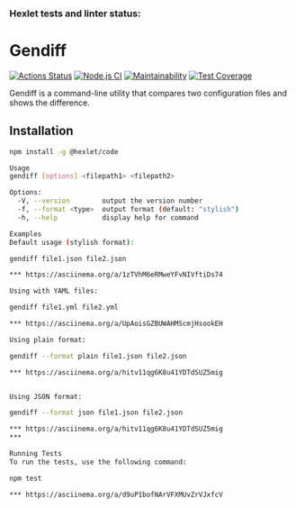 ### Hexlet tests and linter status:
# Gendiff

[![Actions Status](https://github.com/Dfen90/frontend-project-46/actions/workflows/hexlet-check.yml/badge.svg)](https://github.com/Dfen90/frontend-project-46/actions)
[![Node.js CI](https://github.com/Dfen90/frontend-project-46/actions/workflows/node.js.yml/badge.svg)](https://github.com/Dfen90/frontend-project-46/actions/workflows/node.js.yml)
[![Maintainability](https://api.codeclimate.com/v1/badges/e70f7773f07ad9ecfbbf/maintainability)](https://codeclimate.com/github/Dfen90/frontend-project-46/maintainability)
[![Test Coverage](https://api.codeclimate.com/v1/badges/e70f7773f07ad9ecfbbf/test_coverage)](https://codeclimate.com/github/Dfen90/frontend-project-46/test_coverage)

Gendiff is a command-line utility that compares two configuration files and shows the difference.

## Installation

```bash
npm install -g @hexlet/code

Usage
gendiff [options] <filepath1> <filepath2>

Options:
  -V, --version        output the version number
  -f, --format <type>  output format (default: "stylish")
  -h, --help           display help for command

Examples
Default usage (stylish format):

gendiff file1.json file2.json

*** https://asciinema.org/a/1zTVhM6eRMweYFvNIVftiDs74

Using with YAML files:

gendiff file1.yml file2.yml

*** https://asciinema.org/a/UpAoisGZBUWAHMScmjHsookEH

Using plain format:

gendiff --format plain file1.json file2.json

*** https://asciinema.org/a/hitv11qg6K8u41YDTdSUZ5mig


Using JSON format:

gendiff --format json file1.json file2.json

*** https://asciinema.org/a/hitv11qg6K8u41YDTdSUZ5mig
*** 

Running Tests
To run the tests, use the following command:

npm test

*** https://asciinema.org/a/d9uP1bofNArVFXMUvZrVJxfcV
